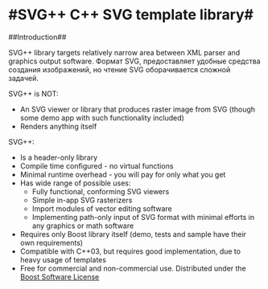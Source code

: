 #SVG++ C++ SVG template library#
===

##Introduction##

SVG++ library targets relatively narrow area between XML parser and graphics output software. Формат SVG, предоставляет удобные средства создания изображений, но чтение SVG оборачивается сложной задачей.

SVG++ is NOT:
* An SVG viewer or library that produces raster image from SVG (though some demo app with such functionality included)
* Renders anything itself

SVG++:
* Is a header-only library
* Compile time configured - no virtual functions
* Minimal runtime overhead - you will pay for only what you get
* Has wide range of possible uses:
  * Fully functional, conforming SVG viewers
  * Simple in-app SVG rasterizers
  * Import modules of vector editing software
  * Implementing path-only input of SVG format with minimal efforts in any graphics or math software
* Requires only Boost library itself (demo, tests and sample have their own requirements)
* Compatible with C++03, but requires good implementation, due to heavy usage of templates
* Free for commercial and non-commercial use. Distributed under the [Boost Software License](http://www.boost.org/LICENSE_1_0.txt)

 
  

